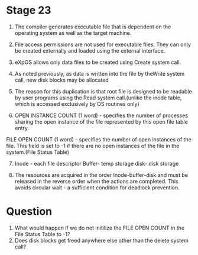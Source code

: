 # Stage 23

1. The compiler generates executable file that is dependent on the operating system as well as the target machine.

2. File access permissions are not used for executable files. They can only be created externally and loaded using the external interface.

3. eXpOS allows only data files to be created using ​Create ​system call. 

4. As noted previously, as data is written into the file by the ​Write ​system call, new disk blocks may be allocated

5. The reason for this duplication is that root file is designed to be readable by user programs using the ​Read ​system call.(unlike the inode table, which is accessed exclusively by OS routines only)

6. OPEN INSTANCE COUNT (1 word) - specifies the number of processes sharing the open instance of the file represented by this open file table entry.

FILE OPEN COUNT (1 word) - specifies the number of open instances of the file. This field is set to -1 if there are no open instances of the file in the system.(File Status Table)


7. Inode - each file descriptor
   Buffer- temp storage
   disk- disk storage

8. The resources are acquired in the order Inode-buffer-disk and must be released in the reverse order when the actions are completed. This avoids circular wait - a sufficient condition for deadlock prevention.

# Question
1. What would happen if we do not initilize the FILE OPEN COUNT in the File Status Table to -1?
2. Does disk blocks get freed anywhere else other than the delete system call?
